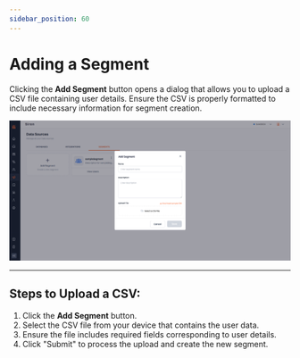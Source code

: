 ```yaml
---
sidebar_position: 60
---
```


# Adding a Segment

Clicking the **Add Segment** button opens a dialog that allows you to upload a CSV file containing user details. Ensure the CSV is properly formatted to include necessary information for segment creation.

![add-segment](../../../Images/Campaigns/segment-add.png)

---

## Steps to Upload a CSV:

1. Click the **Add Segment** button.
2. Select the CSV file from your device that contains the user data.
3. Ensure the file includes required fields corresponding to user details.
4. Click "Submit" to process the upload and create the new segment.

